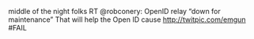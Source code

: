 <!--
id: 167581236
link: http://kevinisom.info/post/167581236/middle-of-the-night-folks-rt-robconery-openid
slug: middle-of-the-night-folks-rt-robconery-openid
date: Fri Aug 21 2009 08:49:17 GMT+1200 (NZST)
raw: {"blog_name":"kevinisom","id":167581236,"post_url":"http://kevinisom.info/post/167581236/middle-of-the-night-folks-rt-robconery-openid","slug":"middle-of-the-night-folks-rt-robconery-openid","type":"text","date":"2009-08-20 20:49:17 GMT","timestamp":1250801357,"state":"published","format":"html","reblog_key":"o7uFQrWR","tags":[],"short_url":"http://tmblr.co/Zw68Yy9-HOq","highlighted":[],"feed_item":"http://twitter.com/kev_nz/statuses/3434451778","from_feed_id":"650289","note_count":0,"title":null,"body":"<p>middle of the night folks RT @robconery: OpenID relay &#8220;down for maintenance&#8221; That will help the Open ID cause <a href=\"http://twitpic.com/emgun\" target=\"_blank\">http://twitpic.com/emgun</a> #FAIL</p>"}
publish: 2009-08-021
tags: 
title: null
-->


middle of the night folks RT @robconery: OpenID relay “down for
maintenance” That will help the Open ID cause <http://twitpic.com/emgun>
\#FAIL


